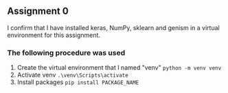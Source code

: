 ## Assignment 0

I confirm that I have installed keras, NumPy, sklearn and genism in a virtual environment for this assignment.

### The following procedure was used

1. Create the virtual environment that I named "venv"
`python -m venv venv`
2. Activate venv
`.\venv\Scripts\activate`
3. Install packages `pip install PACKAGE_NAME`
